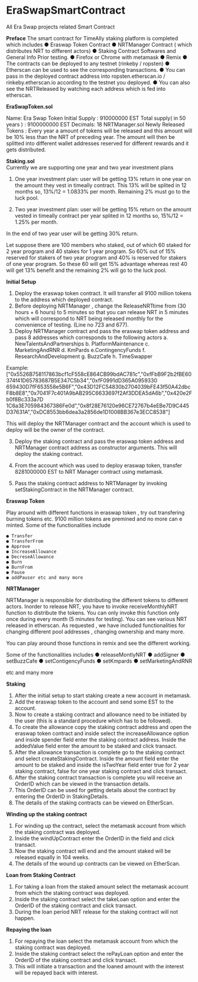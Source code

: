 # EraSwapSmartContract

All Era Swap projects related Smart Contract

<b>Preface</b>
The smart contract for TimeAlly staking platform is completed which
includes
● Eraswap Token Contract
● NRTManager Contract ( which distributes NRT to different actors)
● Staking Contract Softwares and General Info Prior testing.
● Firefox or Chrome with metamask
● Remix
● The contracts can be deployed to any testnet (rinkeby / ropsten)
● Etherscan can be used to see the corresponding transactions.
● You can pass in the deployed contract address into ropsten.etherscan.io / rinkeby.etherscan.io according to the testnet you deployed.
● You can also see the NRTReleased by watching each address which is fed into etherscan.

<b>EraSwapToken.sol</b><br>

Name: Era Swap Token
Initial Supply : 910000000 EST
Total supply( in 50 years ) : 9100000000 EST
Decimals: 18
NRTManager.sol
Newly Released Tokens : Every year a amount of tokens will be released and this amount will be 10% less than the NRT of preceding year.
The amount will then be splitted into different wallet addresses reserved for different rewards
and it gets distributed.

<b>Staking.sol</b><br>
Currently we are supporting one year and two year investment plans

1. One year investment plan: user will be getting 13% return in one year on the amount they
vest in timeally contract. This 13% will be splited in 12 months so, 13%/12 = 1.0833% per
month. Remaining 2% must go to the luck pool.

2. Two year investment plan: user will be getting 15% return on the amount vested in timeally
contract per year splited in 12 months so, 15%/12 = 1.25% per month.

In the end of two year user will be getting 30% return.

Let suppose there are 100 members who staked, out of which 60 staked for 2 year program and 40 stakes for 1 year program. So 60% out of 15% reserved for stakers of two year program and 40% is reserved for stakers of one year program.
So these 60 will get 15% advantage whereas rest 40 will get 13% benefit and the remaining 2% will go to the luck pool.

<b>Initial Setup</b><br>

1. Deploy the eraswap token contract. It will transfer all 9100 million tokens to the address which deployed contract.
2. Before deploying NRTManager , change the ReleaseNRTtime from (30 hours + 6 hours) to 5 minutes so that you can release NRT in 5
minutes which will correspond to NRT being released monthly for the convenience of testing. (Line no 723 and 677).
3. Deploy NRTManager contract and pass the eraswap token address and pass 8 addresses which corresponds to the following actors
    a. NewTalentsAndPartnerships
    b. PlatformMaintenance
    c. MarketingAndRNR
    d. KmPards
    e.ContingencyFunds
    f. ResearchAndDevelopment
    g. BuzzCafe
    h. TimeSwapper

Example:
["0x5526B758117863bcf1cF558cE864CB99bdAC781c","0xfFbB9F2b2fBE60374f41D65783687B5E347C5b34","0xfF0991dD365A0959330
659430D7fF653558e5B6F","0x43D12FC54830b2704039bFE43f50A42dbcF8b8E8","0x7041F7c401A9bAB295C6633697f2Af3DDEA5dA6b","0x420e2Fb0f8Bc333a7D
1C6a3E705984367386Fe0d","0x8f28E76120e96CE72767b4eEBe7D9C445D37631A","0xDC8553bb6dea3a2856de1D1008BB367e3ECC8538"]

This will deploy the NRTManager contract and the account which is
used to deploy will be the owner of the contract.

3. Deploy the staking contract and pass the eraswap token address and
NRTManager contract address as constructor arguments. This will
deploy the staking contract.

4. From the account which was used to deploy eraswap token, transfer
8281000000 EST to NRT Manager contract using metamask.

5. Pass the staking contract address to NRTManager by invoking
setStakingContract in the NRTManager contract.

<b>Eraswap Token</b><br>

Play around with different functions in eraswap token , try out transfering
burning tokens etc. 9100 million tokens are premined and no more can e
minted. Some of the functionalities include

    ● Transfer
    ● TransferFrom
    ● Approve
    ● IncreaseAllowance
    ● DecreseAllowance
    ● Burn
    ● BurnFrom
    ● Pause
    ● addPauser etc and many more

<b>NRTManager</b>

NRTManager is responsible for distributing the different tokens to different actors. Inorder to release NRT, you have to invoke receiveMonthlyNRT function to distribute the tokens. You can only invoke this function only once during every month (5 minutes for testing). You can see various NRT released in etherscan. As requested , we have included functionalities for changing different pool addresses , changing ownership and many more. 

You can play around those functions in remix and see the different working.

Some of the functionalities includes
● releaseMontlyNRT
● addSigner
● setBuzzCafe
● setContigencyFunds
● setKmpards
● setMarketingAndRNR

etc and many more

<b>Staking</b>
1. After the initial setup to start staking create a new account in metamask.
2. Add the eraswap token to the account and send some EST to the account.
3. Now to create a staking contract and allowance need to be initiated by the user (this is a standard procedure which has to be followed).
4. To create the allowance copy the staking contract address and open the eraswap token contract and inside select the increaseAllowance
option and inside spender field enter the staking contract address.
Inside the addedValue field enter the amount to be staked and click transact.
5. After the allowance transaction is complete go to the staking contract and select createStakingContract. Inside the amount field enter the amount to be staked and inside the isTwoYear field enter true for 2 year staking contract, false for one year staking contract and click transact.
6. After the staking contract transaction is complete you will receive an OrderID which can be viewed in the transaction details.
7. This OrderID can be used for getting details about the contract by entering the OrderID in StakingDetails.
8. The details of the staking contracts can be viewed on EtherScan. 

<b>Winding up the staking contract</b>

1. For winding up the contract, select the metamask account from which the staking contract was deployed.
2. Inside the windUpContract enter the OrderID in the field and click transact.
3. Now the staking contract will end and the amount staked will be released equally in 104 weeks.
4. The details of the wound up contracts can be viewed on EtherScan.

<b>Loan from Staking Contract</b>
1. For taking a loan from the staked amount select the metamask account from which the staking contract was deployed.
2. Inside the staking contract select the takeLoan option and enter the OrderID of the staking contract and click transact.
3. During the loan period NRT release for the staking contract will not happen.

<b>Repaying the loan</b>
1. For repaying the loan select the metamask account from which the staking contract was deployed.
2. Inside the staking contract select the rePayLoan option and enter the OrderID of the staking contract and click transact.
3. This will initiate a transaction and the loaned amount with the interest will be repayed back with interest.


